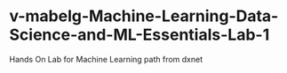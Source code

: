 # v-mabelg-Machine-Learning-Data-Science-and-ML-Essentials-Lab-1
Hands On Lab for Machine Learning path from dxnet
